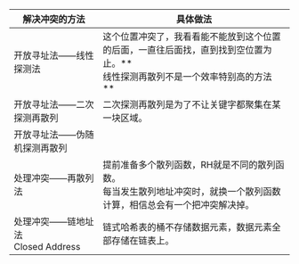 

| 解决冲突的方法                        | 具体做法                                                                         |
| ------------------------------ | ---------------------------------------------------------------------------- |
| 开放寻址法——线性探测法                   | 这个位置冲突了，我看看能不能放到这个位置的后面，一直往后面找，直到找到空位置为止。**  <br>线性探测再散列不是一个效率特别高的方法  <br>** |
| 开放寻址法——二次探测再散列                 | 二次探测再散列是为了不让关键字都聚集在某一块区域。                                                    |
| 开放寻址法——伪随机探测再散列                |                                                                              |
| 处理冲突——再散列法                     | 提前准备多个散列函数，RH就是不同的散列函数。  <br>每当发生散列地址冲突时，就换一个散列函数计算，相信总会有一个把冲突解决掉。           |
| 处理冲突——链地址法  <br>Closed Address | 链式哈希表的桶不存储数据元素，数据元素全部存储在链表上。                                                 |